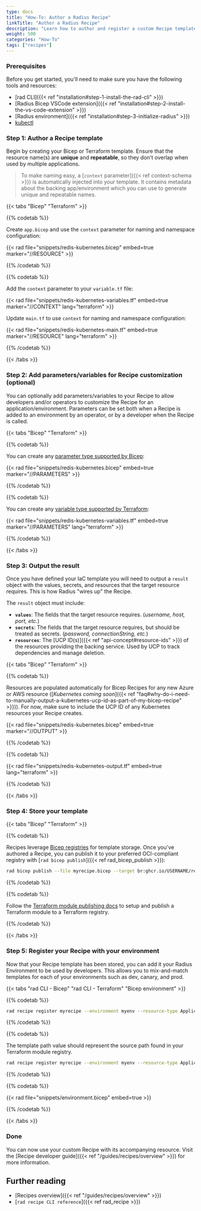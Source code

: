 ```yaml
---
type: docs
title: "How-To: Author a Radius Recipe"
linkTitle: "Author a Radius Recipe"
description: "Learn how to author and register a custom Recipe template to automate infrastructure provisioning"
weight: 500
categories: "How-To"
tags: ["recipes"]
---
```


### Prerequisites

Before you get started, you'll need to make sure you have the following tools and resources:

- [rad CLI]({{< ref "installation#step-1-install-the-rad-cli" >}})
- [Radius Bicep VSCode extension]({{< ref "installation#step-2-install-the-vs-code-extension" >}})
- [Radius environment]({{< ref "installation#step-3-initialize-radius" >}})
- [kubectl](https://kubernetes.io/docs/tasks/tools/install-kubectl/)

### Step 1: Author a Recipe template

Begin by creating your Bicep or Terraform template. Ensure that the resource name(s) are **unique** and **repeatable**, so they don't overlap when used by multiple applications.

> To make naming easy, a [`context` parameter]({{< ref context-schema >}}) is automatically injected into your template. It contains metadata about the backing app/environment which you can use to generate unique and repeatable names.

{{< tabs "Bicep" "Terraform" >}}

{{% codetab %}}

Create `app.bicep` and use the `context` parameter for naming and namespace configuration:

{{< rad file="snippets/redis-kubernetes.bicep" embed=true marker="//RESOURCE" >}}

{{% /codetab %}}

{{% codetab %}}

Add the `context` parameter to your `variable.tf` file:

{{< rad file="snippets/redis-kubernetes-variables.tf" embed=true marker="//CONTEXT" lang="terraform" >}}

Update `main.tf` to use `context` for naming and namespace configuration:

{{< rad file="snippets/redis-kubernetes-main.tf" embed=true marker="//RESOURCE" lang="terraform" >}}

{{% /codetab %}}

{{< /tabs >}}

### Step 2: Add parameters/variables for Recipe customization (optional)

You can optionally add parameters/variables to your Recipe to allow developers and/or operators to customize the Recipe for an application/environment. Parameters can be set both when a Recipe is added to an environment by an operator, or by a developer when the Recipe is called.

{{< tabs "Bicep" "Terraform" >}}

{{% codetab %}}

You can create any [parameter type supported by Bicep](https://learn.microsoft.com/azure/azure-resource-manager/bicep/parameters):

{{< rad file="snippets/redis-kubernetes.bicep" embed=true marker="//PARAMETERS" >}}

{{% /codetab %}}

{{% codetab %}}

You can create any [variable type supported by Terraform](https://developer.hashicorp.com/terraform/language/values/variables):

{{< rad file="snippets/redis-kubernetes-variables.tf" embed=true marker="//PARAMETERS" lang="terraform" >}}

{{% /codetab %}}

{{< /tabs >}}

### Step 3: Output the result

Once you have defined your IaC template you will need to output a `result` object with the values, secrets, and resources that the target resource requires. This is how Radius "wires up" the Recipe.

The `result` object must include:
- **`values`**: The fields that the target resource requires. (_username, host, port, etc._)
- **`secrets`**: The fields that the target resource requires, but should be treated as secrets. (_password, connectionString, etc._)
- **`resources`**: The [UCP ID(s)]({{< ref "api-concept#resource-ids" >}}) of the resources providing the backing service. Used by UCP to track dependencies and manage deletion.

{{< tabs "Bicep" "Terraform" >}}

{{% codetab %}}

Resources are populated automatically for Bicep Recipes for any new Azure or AWS resource ([_Kubernetes coming soon_]({{< ref "faq#why-do-i-need-to-manually-output-a-kubernetes-ucp-id-as-part-of-my-bicep-recipe" >}})). For now, make sure to include the UCP ID of any Kubernetes resources your Recipe creates.

{{< rad file="snippets/redis-kubernetes.bicep" embed=true marker="//OUTPUT" >}}

{{% /codetab %}}

{{% codetab %}}

{{< rad file="snippets/redis-kubernetes-output.tf" embed=true lang="terraform" >}}

{{% /codetab %}}

{{< /tabs >}}

### Step 4: Store your template

{{< tabs "Bicep" "Terraform" >}}

{{% codetab %}}

Recipes leverage [Bicep registries](https://learn.microsoft.com/azure/azure-resource-manager/bicep/private-module-registry) for template storage. Once you've authored a Recipe, you can publish it to your preferred OCI-compliant registry with [`rad bicep publish`]({{< ref rad_bicep_publish >}}):

```bash
rad bicep publish --file myrecipe.bicep --target br:ghcr.io/USERNAME/recipes/myrecipe:1.1.0
```

{{% /codetab %}}

{{% codetab %}}

Follow the [Terraform module publishing docs](https://developer.hashicorp.com/terraform/registry/modules/publish) to setup and publish a Terraform module to a Terraform registry.

{{% /codetab %}}

{{< /tabs >}}

### Step 5: Register your Recipe with your environment

Now that your Recipe template has been stored, you can add it your Radius Environment to be used by developers. This allows you to mix-and-match templates for each of your environments such as dev, canary, and prod.

{{< tabs "rad CLI - Bicep" "rad CLI - Terraform" "Bicep environment" >}}

{{% codetab %}}

```bash
rad recipe register myrecipe --environment myenv --resource-type Applications.Datastores/redisCaches --template-kind bicep --template-path ghcr.io/USERNAME/recipes/myrecipe:1.1.0
```

{{% /codetab %}}

{{% codetab %}}

The template path value should represent the source path found in your Terraform module registry.

```bash
rad recipe register myrecipe --environment myenv --resource-type Applications.Datastores/redisCaches --template-kind terraform --template-path user/recipes/myrecipe --template-version "1.1.0"
```

{{% /codetab %}}

{{% codetab %}}

{{< rad file="snippets/environment.bicep" embed=true >}}

{{% /codetab %}}

{{< /tabs >}}

### Done

You can now use your custom Recipe with its accompanying resource. Visit the [Recipe developer guide]({{< ref "/guides/recipes/overview" >}}) for more information.

## Further reading

- [Recipes overview]({{< ref "/guides/recipes/overview" >}})
- [`rad recipe CLI reference`]({{< ref rad_recipe >}})
